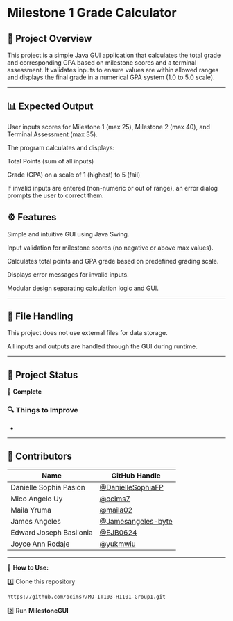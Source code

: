 # **Milestone 1 Grade Calculator**

## 📌 **Project Overview**

This project is a simple Java GUI application that calculates the total grade and corresponding GPA based on milestone scores and a terminal assessment. It validates inputs to ensure values are within allowed ranges and displays the final grade in a numerical GPA system (1.0 to 5.0 scale).

---

## 📊 **Expected Output**  
User inputs scores for Milestone 1 (max 25), Milestone 2 (max 40), and Terminal Assessment (max 35).

The program calculates and displays:

Total Points (sum of all inputs)

Grade (GPA) on a scale of 1 (highest) to 5 (fail)

If invalid inputs are entered (non-numeric or out of range), an error dialog prompts the user to correct them.

## ⚙️ **Features**  

Simple and intuitive GUI using Java Swing.

Input validation for milestone scores (no negative or above max values).

Calculates total points and GPA grade based on predefined grading scale.

Displays error messages for invalid inputs.

Modular design separating calculation logic and GUI.

---

## 📂 **File Handling**  

This project does not use external files for data storage.

All inputs and outputs are handled through the GUI during runtime.

---

## 🚧 **Project Status**  
🔧 **Complete**  

### 🔍 **Things to Improve**  
-

---

## 👥 **Contributors**  
| Name | GitHub Handle |
|------|--------------|
| Danielle Sophia Pasion | [@DanielleSophiaFP](https://github.com/DanielleSophiaFP) |
| Mico Angelo Uy | [@ocims7](https://github.com/ocims7) |
| Maila Yruma | [@maila02](https://github.com/maila02) |
| James Angeles | [@Jamesangeles-byte](https://github.com/Jamesangeles-byte) |
| Edward Joseph Basilonia | [@EJB0624](https://github.com/EJB0624) |
| Joyce Ann Rodaje | [@yukmwiu](https://github.com/yukmwiu)|

---

🎯 **How to Use:**  

1️⃣ Clone this repository  
```sh
https://github.com/ocims7/MO-IT103-H1101-Group1.git
```
2️⃣ Run **MilestoneGUI**




